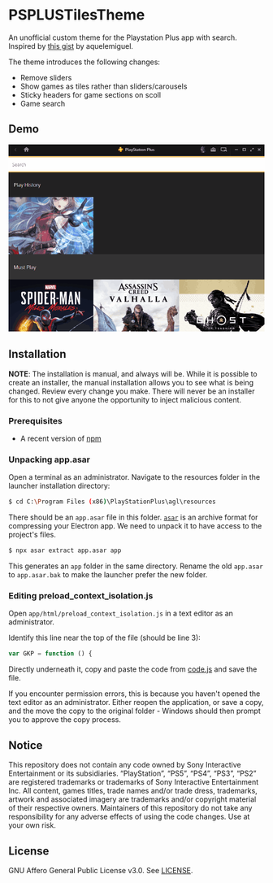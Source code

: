 # PSPLUSTilesTheme
An unofficial custom theme for the Playstation Plus app with search. Inspired by [this gist](https://gist.github.com/aquelemiguel/170eadf2883d783b24236d249ab28fb9) by aquelemiguel.

The theme introduces the following changes:
* Remove sliders
* Show games as tiles rather than sliders/carousels
* Sticky headers for game sections on scoll
* Game search

## Demo

![alt text](pspdemo.gif)

## Installation
**NOTE**: The installation is manual, and always will be. While it is possible to create an installer, the manual installation allows you to see what is being changed.
Review every change you make. There will never be an installer for this to not give anyone the opportunity to inject malicious content.

### Prerequisites
* A recent version of [npm](https://www.npmjs.com/) 

### Unpacking app.asar
Open a terminal as an administrator. Navigate to the resources folder in the launcher installation directory:

```bash
$ cd C:\Program Files (x86)\PlayStationPlus\agl\resources
```

There should be an `app.asar` file in this folder. [`asar`](https://github.com/electron/asar) is an archive format for compressing your Electron app. We need to unpack it to have access to the project's files.

```bash
$ npx asar extract app.asar app
```

This generates an `app` folder in the same directory. Rename the old `app.asar` to `app.asar.bak` to make the launcher prefer the new folder.

### Editing preload_context_isolation.js
Open `app/html/preload_context_isolation.js` in a text editor as an administrator.

Identify this line near the top of the file (should be line 3):
```js
var GKP = function () {
```

Directly underneath it, copy and paste the code from [code.js](code.js) and save the file.

If you encounter permission errors, this is because you haven't opened the text editor as an administrator. Either reopen the application, or save a copy, and the move the copy to the original folder - Windows should then prompt you to approve the copy process.

## Notice
This repository does not contain any code owned by Sony Interactive Entertainment or its subsidiaries.
“PlayStation”, “PS5”, “PS4”, “PS3”, “PS2” are registered trademarks or trademarks of Sony Interactive Entertainment Inc.
All content, games titles, trade names and/or trade dress, trademarks, artwork and associated imagery are trademarks and/or copyright material of their respective owners.
Maintainers of this repository do not take any responsibility for any adverse effects of using the code changes. Use at your own risk.

## License
GNU Affero General Public License v3.0. See [LICENSE](LICENSE).
